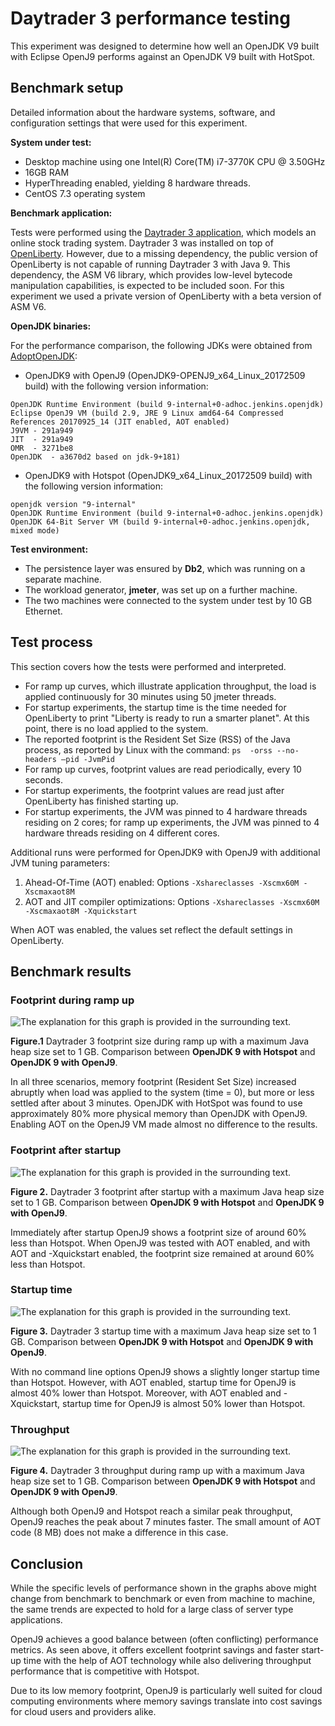 Daytrader 3 performance testing
===============================

This experiment was designed to determine how well an OpenJDK V9 built with Eclipse OpenJ9 performs against an OpenJDK V9 built with HotSpot.

## Benchmark setup

Detailed information about the hardware systems, software, and configuration settings that were used for this experiment.

**System under test:**
- Desktop machine using one Intel(R) Core(TM) i7-3770K CPU @ 3.50GHz
-	16GB RAM
-	HyperThreading enabled, yielding 8 hardware threads.
-	CentOS 7.3 operating system


**Benchmark application:**

Tests were performed using the [Daytrader 3  application](https://github.com/WASdev/sample.daytrader3), which models an online stock trading system. Daytrader 3 was installed on top of
[OpenLiberty](http://openliberty.io/downloads). However, due to a missing dependency, the public version of OpenLiberty is not capable of running Daytrader 3 with Java 9. This dependency, the ASM V6 library, which provides low-level bytecode manipulation capabilities, is expected to be included soon. For this experiment we used a private version of OpenLiberty with a beta version of ASM V6.

**OpenJDK binaries:**

For the performance comparison, the following JDKs were obtained from [AdoptOpenJDK](https://adoptopenjdk.net):


- OpenJDK9 with OpenJ9 (OpenJDK9-OPENJ9_x64_Linux_20172509 build) with the following version information:
```
OpenJDK Runtime Environment (build 9-internal+0-adhoc.jenkins.openjdk)
Eclipse OpenJ9 VM (build 2.9, JRE 9 Linux amd64-64 Compressed References 20170925_14 (JIT enabled, AOT enabled)
J9VM - 291a949
JIT  - 291a949
OMR  - 3271be8
OpenJDK  - a3670d2 based on jdk-9+181)
```
- OpenJDK9 with Hotspot (OpenJDK9_x64_Linux_20172509 build) with the following version information:
```
openjdk version "9-internal"
OpenJDK Runtime Environment (build 9-internal+0-adhoc.jenkins.openjdk)
OpenJDK 64-Bit Server VM (build 9-internal+0-adhoc.jenkins.openjdk, mixed mode)
```

**Test environment:**

- The persistence layer was ensured by **Db2**, which was running on a separate machine.
- The workload generator, **jmeter**, was set up on a further machine.
- The two machines were connected to the system under test by 10 GB Ethernet.

## Test process

This section covers how the tests were performed and interpreted.

- For ramp up curves, which illustrate application throughput, the load is applied continuously for 30 minutes using 50 jmeter threads.
-	For startup experiments, the startup time is the time needed for OpenLiberty to print "Liberty is ready to run a smarter planet". At this point, there is no load applied to the system.
-	The reported footprint is the Resident Set Size (RSS) of the Java process, as reported by Linux with the command: `ps  -orss --no-headers –pid -JvmPid`
-	For ramp up curves, footprint values are read periodically, every 10 seconds.
-	For startup experiments, the footprint values are read just after OpenLiberty has finished starting up.
-	For startup experiments, the JVM was pinned to 4 hardware threads residing on 2 cores; for ramp up experiments, the JVM was pinned to 4 hardware threads residing on 4 different cores.

Additional runs were performed for OpenJDK9 with OpenJ9 with additional JVM tuning parameters:

1.	Ahead-Of-Time (AOT) enabled: Options `-Xshareclasses -Xscmx60M -Xscmaxaot8M`
2.	AOT and JIT compiler optimizations: Options `-Xshareclasses -Xscmx60M -Xscmaxaot8M -Xquickstart`

When AOT was enabled, the values set reflect the default settings in OpenLiberty.


## Benchmark results



### Footprint during ramp up



![The explanation for this graph is provided in the surrounding text.](../assets/perf_rss_ramp_xmx1g_2.png)

**Figure.1** Daytrader 3 footprint size during ramp up with a maximum Java heap size set to 1 GB. Comparison between **OpenJDK 9 with Hotspot** and **OpenJDK 9 with OpenJ9**.

In all three scenarios, memory footprint (Resident Set Size) increased abruptly when load was applied to the system (time = 0), but more or less settled after about 3 minutes. OpenJDK with HotSpot was found to use approximately 80% more physical memory than OpenJDK with OpenJ9. Enabling AOT on the OpenJ9 VM made almost no difference to the results.

### Footprint after startup

![The explanation for this graph is provided in the surrounding text.](../assets/perf_startup_footprint_xmx1g_2.png)

**Figure 2.** Daytrader 3 footprint after startup with a maximum Java heap size set to 1 GB. Comparison between **OpenJDK 9 with Hotspot** and **OpenJDK 9 with OpenJ9**.

Immediately after startup OpenJ9 shows a footprint size of around 60% less than Hotspot. When OpenJ9 was tested with AOT enabled, and with AOT and -Xquickstart enabled, the footprint size remained at around 60% less than Hotspot.

### Startup time

![The explanation for this graph is provided in the surrounding text.](../assets/perf_startup_xmx1g_2.png)

**Figure 3.** Daytrader 3 startup time with a maximum Java heap size set to 1 GB. Comparison between **OpenJDK 9 with Hotspot** and **OpenJDK 9 with OpenJ9**.

With no command line options OpenJ9 shows a slightly longer startup time than Hotspot. However, with AOT enabled, startup time for OpenJ9 is almost 40% lower than Hotspot. Moreover, with AOT enabled and -Xquickstart, startup time for OpenJ9 is almost 50% lower than Hotspot.

### Throughput

![The explanation for this graph is provided in the surrounding text.](../assets/perf_thr_ramp_xmx1g_2.png)

**Figure 4.** Daytrader 3 throughput during ramp up with a maximum Java heap size set to 1 GB. Comparison between **OpenJDK 9 with Hotspot** and **OpenJDK 9 with OpenJ9**.

Although both OpenJ9 and Hotspot reach a similar peak throughput, OpenJ9 reaches the peak about 7 minutes faster. The small amount of AOT code (8 MB) does not make a difference in this case. 

## Conclusion

While the specific levels of performance shown in the graphs above might change from benchmark to benchmark or even from machine to machine, the same trends are expected to hold for a large class of server type applications. 

OpenJ9 achieves a good balance between (often conflicting) performance metrics. As seen above, it offers excellent footprint savings and faster start-up time with the help of AOT technology while also delivering throughput performance that is competitive with Hotspot.

Due to its low memory footprint, OpenJ9 is particularly well suited for cloud computing environments where memory savings translate into cost savings for cloud users and providers alike. 

